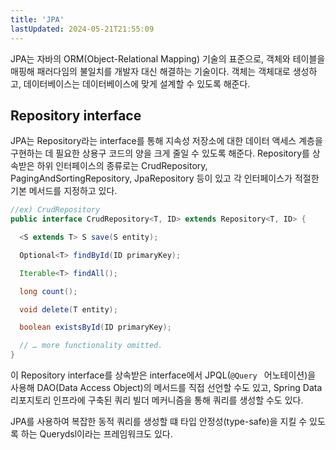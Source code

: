 ```yaml
---
title: 'JPA'
lastUpdated: 2024-05-21T21:55:09
---
```


JPA는 자바의 ORM(Object-Relational Mapping) 기술의 표준으로, 객체와 테이블을 매핑해 패러다임의 불일치를 개발자 대신 해결하는 기술이다. 객체는 객체대로 생성하고, 데이터베이스는 데이터베이스에 맞게 설계할 수 있도록 해준다.

## Repository interface
JPA는 Repository라는 interface를 통해 지속성 저장소에 대한 데이터 액세스 계층을 구현하는 데 필요한 상용구 코드의 양을 크게 줄일 수 있도록 해준다. Repository를 상속받은 하위 인터페이스의 종류로는 CrudRepository, PagingAndSortingRepository, JpaRepository 등이 있고 각 인터페이스가 적절한 기본 메서드를 지정하고 있다.

```java
//ex) CrudRepository
public interface CrudRepository<T, ID> extends Repository<T, ID> {

  <S extends T> S save(S entity);      

  Optional<T> findById(ID primaryKey); 

  Iterable<T> findAll();               

  long count();                        

  void delete(T entity);               

  boolean existsById(ID primaryKey);   

  // … more functionality omitted.
}
```

이 Repository interface를 상속받은 interface에서 JPQL(`@Query ` 어노테이션)을 사용해 DAO(Data Access Object)의 메서드를 직접 선언할 수도 있고, Spring Data 리포지토리 인프라에 구축된 쿼리 빌더 메커니즘을 통해 쿼리를 생성할 수도 있다. 

JPA를 사용하여 복잡한 동적 쿼리를 생성할 떄 타입 안정성(type-safe)을 지킬 수 있도록 하는 Querydsl이라는 프레임워크도 있다.